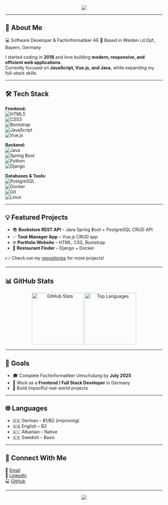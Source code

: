 <!-- Banner -->
<p align="center">
  <img src="https://capsule-render.vercel.app/api?type=waving&color=0:00C9FF,100:92FE9D&height=180&section=header&text=Hi%20I'm%20Xhuljan%20Sadiku!%20👋&fontSize=28&fontColor=ffffff&animation=twinkling" />
</p>

---

## 🚀 About Me  

💻 Software Developer & Fachinformatiker AE
📍 Based in Weiden i.d.Opf., Bayern, Germany  

I started coding in **2018** and love building **modern, responsive, and efficient web applications**.  
Currently focused on **JavaScript, Vue.js, and Java**, while expanding my full-stack skills.  

---

## 🛠️ Tech Stack  

**Frontend:**  
![HTML5](https://img.shields.io/badge/HTML5-E34F26?style=for-the-badge&logo=html5&logoColor=white)  
![CSS3](https://img.shields.io/badge/CSS3-1572B6?style=for-the-badge&logo=css3&logoColor=white)  
![Bootstrap](https://img.shields.io/badge/Bootstrap-7952B3?style=for-the-badge&logo=bootstrap&logoColor=white)  
![JavaScript](https://img.shields.io/badge/JavaScript-323330?style=for-the-badge&logo=javascript&logoColor=F7DF1E)  
![Vue.js](https://img.shields.io/badge/Vue.js-35495E?style=for-the-badge&logo=vue.js&logoColor=4FC08D)  

**Backend:**  
![Java](https://img.shields.io/badge/Java-ED8B00?style=for-the-badge&logo=java&logoColor=white)  
![Spring Boot](https://img.shields.io/badge/Spring%20Boot-6DB33F?style=for-the-badge&logo=springboot&logoColor=white)  
![Python](https://img.shields.io/badge/Python-14354C?style=for-the-badge&logo=python&logoColor=white)  
![Django](https://img.shields.io/badge/Django-092E20?style=for-the-badge&logo=django&logoColor=white)  

**Databases & Tools:**  
![PostgreSQL](https://img.shields.io/badge/PostgreSQL-316192?style=for-the-badge&logo=postgresql&logoColor=white)  
![Docker](https://img.shields.io/badge/Docker-2496ED?style=for-the-badge&logo=docker&logoColor=white)  
![Git](https://img.shields.io/badge/Git-F05032?style=for-the-badge&logo=git&logoColor=white)  
![Linux](https://img.shields.io/badge/Linux-FCC624?style=for-the-badge&logo=linux&logoColor=black)  

---

## 💡 Featured Projects  

- 📚 **Bookstore REST API** – Java Spring Boot + PostgreSQL CRUD API  
- ✅ **Task Manager App** – Vue.js CRUD app  
- 🌐 **Portfolio Website** – HTML, CSS, Bootstrap  
- 🍴 **Restaurant Finder** – Django + Docker  

👉 Check out my [repositories](https://github.com/xhuljansadiku?tab=repositories) for more projects!  

---

## 📊 GitHub Stats  

<p align="center">
  <img src="https://github-readme-stats.vercel.app/api?username=xhuljansadiku&show_icons=true&theme=radical" alt="GitHub Stats" height="165"/>
  <img src="https://github-readme-stats.vercel.app/api/top-langs/?username=xhuljansadiku&layout=compact&theme=radical" alt="Top Languages" height="165"/>
</p>

---

## 🎯 Goals  

- 🎓 Complete Fachinformatiker Umschulung by **July 2025**  
- 🚀 Work as a **Frontend / Full Stack Developer** in Germany  
- 📂 Build impactful real-world projects  

---

## 🌐 Languages  

- 🇩🇪 German – B1/B2 (improving)  
- 🇬🇧 English – B2  
- 🇦🇱 Albanian – Native  
- 🇸🇪 Swedish – Basic  

---

## 🤝 Connect With Me  

📧 [Email](mailto:xsadiku@hotmail.com)  
🔗 [LinkedIn](https://linkedin.com/in/xhuljansadiku)  
💻 [GitHub](https://github.com/xhuljansadiku)  

---

<!-- Footer -->
<p align="center">
  <img src="https://capsule-render.vercel.app/api?type=waving&color=0:92FE9D,100:00C9FF&height=120&section=footer"/>
</p>
